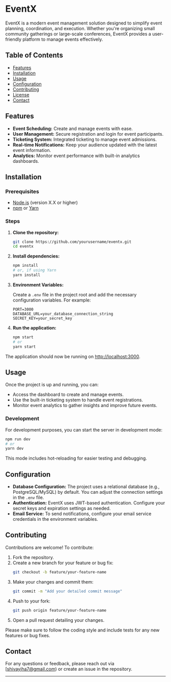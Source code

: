 
# EventX

EventX is a modern event management solution designed to simplify event planning, coordination, and execution. Whether you're organizing small community gatherings or large-scale conferences, EventX provides a user-friendly platform to manage events effectively.

## Table of Contents

- [Features](#features)
- [Installation](#installation)
- [Usage](#usage)
- [Configuration](#configuration)
- [Contributing](#contributing)
- [License](#license)
- [Contact](#contact)

## Features

- **Event Scheduling:** Create and manage events with ease.
- **User Management:** Secure registration and login for event participants.
- **Ticketing System:** Integrated ticketing to manage event admissions.
- **Real-time Notifications:** Keep your audience updated with the latest event information.
- **Analytics:** Monitor event performance with built-in analytics dashboards.

## Installation

### Prerequisites

- [Node.js](https://nodejs.org/) (version X.X or higher)
- [npm](https://www.npmjs.com/) or [Yarn](https://yarnpkg.com/)

### Steps

1. **Clone the repository:**

   ```bash
   git clone https://github.com/yourusername/eventx.git
   cd eventx
   ```

2. **Install dependencies:**

   ```bash
   npm install
   # or, if using Yarn
   yarn install
   ```

3. **Environment Variables:**

   Create a `.env` file in the project root and add the necessary configuration variables. For example:

   ```env
   PORT=3000
   DATABASE_URL=your_database_connection_string
   SECRET_KEY=your_secret_key
   ```

4. **Run the application:**

   ```bash
   npm start
   # or
   yarn start
   ```

The application should now be running on [http://localhost:3000](http://localhost:3000).

## Usage

Once the project is up and running, you can:

- Access the dashboard to create and manage events.
- Use the built-in ticketing system to handle event registrations.
- Monitor event analytics to gather insights and improve future events.

### Development

For development purposes, you can start the server in development mode:

```bash
npm run dev
# or
yarn dev
```

This mode includes hot-reloading for easier testing and debugging.

## Configuration

- **Database Configuration:** The project uses a relational database (e.g., PostgreSQL/MySQL) by default. You can adjust the connection settings in the `.env` file.
- **Authentication:** EventX uses JWT-based authentication. Configure your secret keys and expiration settings as needed.
- **Email Service:** To send notifications, configure your email service credentials in the environment variables.

## Contributing

Contributions are welcome! To contribute:

1. Fork the repository.
2. Create a new branch for your feature or bug fix:
   ```bash
   git checkout -b feature/your-feature-name
   ```
3. Make your changes and commit them:
   ```bash
   git commit -m "Add your detailed commit message"
   ```
4. Push to your fork:
   ```bash
   git push origin feature/your-feature-name
   ```
5. Open a pull request detailing your changes.

Please make sure to follow the coding style and include tests for any new features or bug fixes.


## Contact

For any questions or feedback, please reach out via [shivayjha7@gmail.com) or create an issue in the repository.

---



